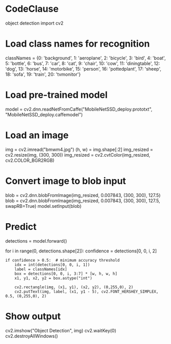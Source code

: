 # CodeClause
object detection 
import cv2
# Load class names for recognition
classNames = {0: 'background', 1: 'aeroplane', 2: 'bicycle', 3: 'bird', 4: 'boat', 5: 'bottle', 6: 'bus',
              7: 'car', 8: 'cat', 9: 'chair', 10: 'cow', 11: 'diningtable', 12: 'dog', 13: 'horse',
              14: 'motorbike', 15: 'person', 16: 'pottedplant', 17: 'sheep', 18: 'sofa', 19: 'train', 20: 'tvmonitor'}

# Load pre-trained model
model = cv2.dnn.readNetFromCaffe("MobileNetSSD_deploy.prototxt", "MobileNetSSD_deploy.caffemodel")

# Load an image
img = cv2.imread("bmwm4.jpg")
(h, w) = img.shape[:2]
img_resized = cv2.resize(img, (300, 300))
img_resized = cv2.cvtColor(img_resized, cv2.COLOR_BGR2RGB)
# Convert image to blob input
blob = cv2.dnn.blobFromImage(img_resized, 0.007843, (300, 300), 127.5)
blob = cv2.dnn.blobFromImage(img_resized, 0.007843, (300, 300), 127.5, swapRB=True)
model.setInput(blob)

# Predict
detections = model.forward()

for i in range(0, detections.shape[2]):
    confidence = detections[0, 0, i, 2]

    if confidence > 0.5:  # minimum accuracy threshold
        idx = int(detections[0, 0, i, 1])
        label = classNames[idx]
        box = detections[0, 0, i, 3:7] * [w, h, w, h]
        x1, y1, x2, y2 = box.astype("int")

        cv2.rectangle(img, (x1, y1), (x2, y2), (0,255,0), 2)
        cv2.putText(img, label, (x1, y1 - 5), cv2.FONT_HERSHEY_SIMPLEX, 0.5, (0,255,0), 2)

# Show output
cv2.imshow("Object Detection", img)
cv2.waitKey(0)
cv2.destroyAllWindows()
